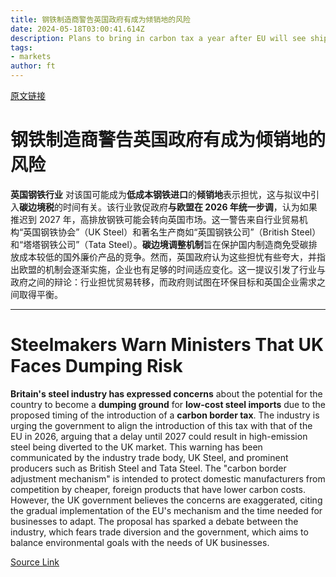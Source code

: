 ```yaml
---
title: 钢铁制造商警告英国政府有成为倾销地的风险
date: 2024-05-18T03:00:41.614Z
description: Plans to bring in carbon tax a year after EU will see shipments ‘diverted’ to Britain, industry says
tags: 
- markets
author: ft
---
```


[原文链接](https://ft.com/content/1de4045e-bda5-4b24-b286-8b7c2b52afed)

# 钢铁制造商警告英国政府有成为倾销地的风险

**英国钢铁行业** 对该国可能成为**低成本钢铁进口**的**倾销地**表示担忧，这与拟议中引入**碳边境税**的时间有关。该行业敦促政府**与欧盟在 2026 年统一步调**，认为如果推迟到 2027 年，高排放钢铁可能会转向英国市场。这一警告来自行业贸易机构“英国钢铁协会”（UK Steel）和著名生产商如“英国钢铁公司”（British Steel）和“塔塔钢铁公司”（Tata Steel）。**碳边境调整机制**旨在保护国内制造商免受碳排放成本较低的国外廉价产品的竞争。然而，英国政府认为这些担忧有些夸大，并指出欧盟的机制会逐渐实施，企业也有足够的时间适应变化。这一提议引发了行业与政府之间的辩论：行业担忧贸易转移，而政府则试图在环保目标和英国企业需求之间取得平衡。

---

# Steelmakers Warn Ministers That UK Faces Dumping Risk 

**Britain's steel industry has expressed concerns** about the potential for the country to become a **dumping ground** for **low-cost steel imports** due to the proposed timing of the introduction of a **carbon border tax**. The industry is urging the government to align the introduction of this tax with that of the EU in 2026, arguing that a delay until 2027 could result in high-emission steel being diverted to the UK market. This warning has been communicated by the industry trade body, UK Steel, and prominent producers such as British Steel and Tata Steel. The "carbon border adjustment mechanism" is intended to protect domestic manufacturers from competition by cheaper, foreign products that have lower carbon costs. However, the UK government believes the concerns are exaggerated, citing the gradual implementation of the EU's mechanism and the time needed for businesses to adapt. The proposal has sparked a debate between the industry, which fears trade diversion and the government, which aims to balance environmental goals with the needs of UK businesses.

[Source Link](https://ft.com/content/1de4045e-bda5-4b24-b286-8b7c2b52afed)

